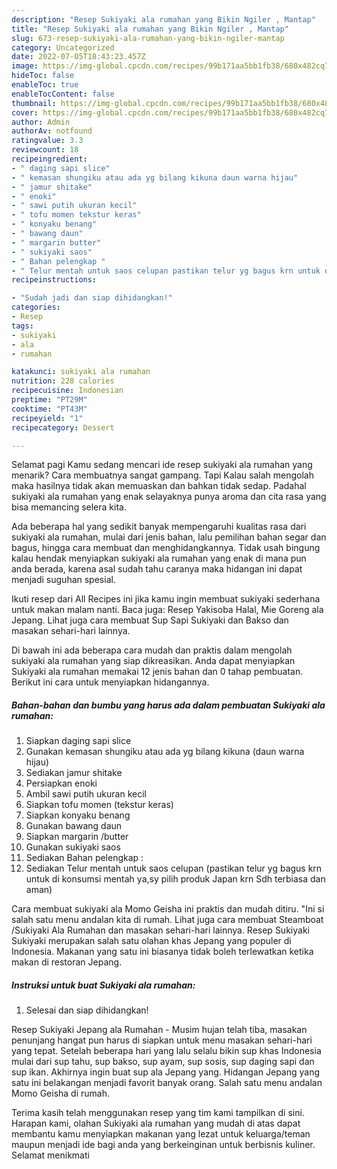 ```yaml
---
description: "Resep Sukiyaki ala rumahan yang Bikin Ngiler , Mantap"
title: "Resep Sukiyaki ala rumahan yang Bikin Ngiler , Mantap"
slug: 673-resep-sukiyaki-ala-rumahan-yang-bikin-ngiler-mantap
category: Uncategorized
date: 2022-07-05T18:43:23.457Z
image: https://img-global.cpcdn.com/recipes/99b171aa5bb1fb38/680x482cq70/sukiyaki-ala-rumahan-foto-resep-utama.jpg
hideToc: false
enableToc: true
enableTocContent: false
thumbnail: https://img-global.cpcdn.com/recipes/99b171aa5bb1fb38/680x482cq70/sukiyaki-ala-rumahan-foto-resep-utama.jpg
cover: https://img-global.cpcdn.com/recipes/99b171aa5bb1fb38/680x482cq70/sukiyaki-ala-rumahan-foto-resep-utama.jpg
author: Admin
authorAv: notfound
ratingvalue: 3.3
reviewcount: 18
recipeingredient:
- " daging sapi slice"
- " kemasan shungiku atau ada yg bilang kikuna daun warna hijau"
- " jamur shitake"
- " enoki"
- " sawi putih ukuran kecil"
- " tofu momen tekstur keras"
- " konyaku benang"
- " bawang daun"
- " margarin butter"
- " sukiyaki saos"
- " Bahan pelengkap "
- " Telur mentah untuk saos celupan pastikan telur yg bagus krn untuk di konsumsi mentah yasy pilih produk Japan krn Sdh terbiasa dan aman"
recipeinstructions:

- "Sudah jadi dan siap dihidangkan!"
categories:
- Resep
tags:
- sukiyaki
- ala
- rumahan

katakunci: sukiyaki ala rumahan 
nutrition: 228 calories
recipecuisine: Indonesian
preptime: "PT29M"
cooktime: "PT43M"
recipeyield: "1"
recipecategory: Dessert

---
```



Selamat pagi Kamu sedang mencari ide resep sukiyaki ala rumahan yang menarik? Cara membuatnya sangat gampang. Tapi Kalau salah mengolah maka hasilnya tidak akan memuaskan dan bahkan tidak sedap. Padahal sukiyaki ala rumahan yang enak selayaknya punya aroma dan cita rasa yang bisa memancing selera kita.


Ada beberapa hal yang sedikit banyak mempengaruhi kualitas rasa dari sukiyaki ala rumahan, mulai dari jenis bahan, lalu pemilihan bahan segar dan bagus, hingga cara membuat dan menghidangkannya. Tidak usah bingung kalau hendak menyiapkan sukiyaki ala rumahan yang enak di mana pun anda berada, karena asal sudah tahu caranya maka hidangan ini dapat menjadi suguhan spesial.

Ikuti resep dari All Recipes ini jika kamu ingin membuat sukiyaki sederhana untuk makan malam nanti. Baca juga: Resep Yakisoba Halal, Mie Goreng ala Jepang. Lihat juga cara membuat Sup Sapi Sukiyaki dan Bakso dan masakan sehari-hari lainnya.


Di bawah ini ada beberapa cara mudah dan praktis dalam mengolah sukiyaki ala rumahan yang siap dikreasikan. Anda dapat menyiapkan Sukiyaki ala rumahan memakai 12 jenis bahan dan 0 tahap pembuatan. Berikut ini cara untuk menyiapkan hidangannya.

<!--inarticleads1-->

##### Bahan-bahan dan bumbu yang harus ada dalam pembuatan Sukiyaki ala rumahan:

1. Siapkan  daging sapi slice
1. Gunakan  kemasan shungiku atau ada yg bilang kikuna (daun warna hijau)
1. Sediakan  jamur shitake
1. Persiapkan  enoki
1. Ambil  sawi putih ukuran kecil
1. Siapkan  tofu momen (tekstur keras)
1. Siapkan  konyaku benang
1. Gunakan  bawang daun
1. Siapkan  margarin /butter
1. Gunakan  sukiyaki saos
1. Sediakan  Bahan pelengkap :
1. Sediakan  Telur mentah untuk saos celupan (pastikan telur yg bagus krn untuk di konsumsi mentah ya,sy pilih produk Japan krn Sdh terbiasa dan aman)


Cara membuat sukiyaki ala Momo Geisha ini praktis dan mudah ditiru. &#34;Ini si salah satu menu andalan kita di rumah. Lihat juga cara membuat Steamboat /Sukiyaki Ala Rumahan dan masakan sehari-hari lainnya. Resep Sukiyaki Sukiyaki merupakan salah satu olahan khas Jepang yang populer di Indonesia. Makanan yang satu ini biasanya tidak boleh terlewatkan ketika makan di restoran Jepang. 

<!--inarticleads2-->

##### Instruksi untuk buat Sukiyaki ala rumahan:


1. Selesai dan siap dihidangkan!

Resep Sukiyaki Jepang ala Rumahan - Musim hujan telah tiba, masakan penunjang hangat pun harus di siapkan untuk menu masakan sehari-hari yang tepat. Setelah beberapa hari yang lalu selalu bikin sup khas Indonesia mulai dari sup tahu, sup bakso, sup ayam, sup sosis, sup daging sapi dan sup ikan. Akhirnya ingin buat sup ala Jepang yang. Hidangan Jepang yang satu ini belakangan menjadi favorit banyak orang. Salah satu menu andalan Momo Geisha di rumah. 

Terima kasih telah menggunakan resep yang tim kami tampilkan di sini. Harapan kami, olahan Sukiyaki ala rumahan yang mudah di atas dapat membantu kamu menyiapkan makanan yang lezat untuk keluarga/teman maupun menjadi ide bagi anda yang berkeinginan untuk berbisnis kuliner. Selamat menikmati
